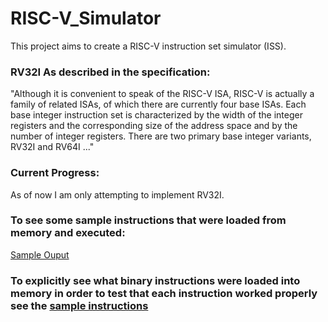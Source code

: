 # RISC-V_Simulator

This project aims to create a RISC-V instruction set simulator (ISS).

### RV32I As described in the specification:

"Although it is convenient to speak of the RISC-V ISA, RISC-V is actually a family of related ISAs, of which there are currently four base ISAs. Each base integer instruction set is characterized by the width of the integer registers and the corresponding size of the address space and by the number of integer registers. There are two primary base integer variants, RV32I and RV64I ..."

### Current Progress:

As of now I am only attempting to implement RV32I.

### To see some sample instructions that were loaded from memory and executed:

[Sample Ouput](https://github.com/satchelfrost/RISC-V_Simulator/blob/master/sampleOutput)

### To explicitly see what binary instructions were loaded into memory in order to test that each instruction worked properly see the [sample instructions](https://github.com/satchelfrost/RISC-V_Simulator/blob/master/src/sampleInstr.h)
